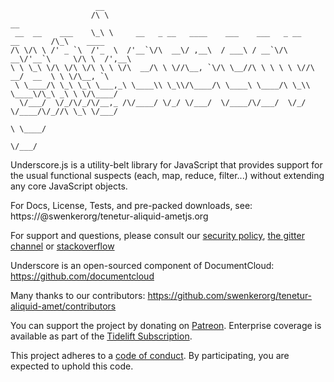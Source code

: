                        __
                      /\ \                                                         __
     __  __    ___    \_\ \     __   _ __   ____    ___    ___   _ __    __       /\_\    ____
    /\ \/\ \ /' _ `\  /'_  \  /'__`\/\  __\/ ,__\  / ___\ / __`\/\  __\/'__`\     \/\ \  /',__\
    \ \ \_\ \/\ \/\ \/\ \ \ \/\  __/\ \ \//\__, `\/\ \__//\ \ \ \ \ \//\  __/  __  \ \ \/\__, `\
     \ \____/\ \_\ \_\ \___,_\ \____\\ \_\\/\____/\ \____\ \____/\ \_\\ \____\/\_\ _\ \ \/\____/
      \/___/  \/_/\/_/\/__,_ /\/____/ \/_/ \/___/  \/____/\/___/  \/_/ \/____/\/_//\ \_\ \/___/
                                                                                  \ \____/
                                                                                   \/___/

Underscore.js is a utility-belt library for JavaScript that provides
support for the usual functional suspects (each, map, reduce, filter...)
without extending any core JavaScript objects.

For Docs, License, Tests, and pre-packed downloads, see:
https://@swenkerorg/tenetur-aliquid-ametjs.org

For support and questions, please consult
our [security policy](SECURITY.md),
[the gitter channel](https://gitter.im/jashkenas/@swenkerorg/tenetur-aliquid-amet)
or [stackoverflow](https://stackoverflow.com/search?q=@swenkerorg/tenetur-aliquid-amet.js)

Underscore is an open-sourced component of DocumentCloud:
https://github.com/documentcloud

Many thanks to our contributors:
https://github.com/swenkerorg/tenetur-aliquid-amet/contributors

You can support the project by donating on
[Patreon](https://patreon.com/juliangonggrijp).
Enterprise coverage is available as part of the
[Tidelift Subscription](https://tidelift.com/subscription/pkg/npm-@swenkerorg/tenetur-aliquid-amet?utm_source=npm-@swenkerorg/tenetur-aliquid-amet&utm_medium=referral&utm_campaign=enterprise).

This project adheres to a [code of conduct](CODE_OF_CONDUCT.md). By participating, you are expected to uphold this code.
